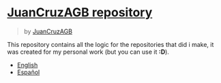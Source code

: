 # [JuanCruzAGB repository](https://www.npmjs.com/package/@juancruzagb/src)
> by [JuanCruzAGB](https://github.com/JuanCruzAGB)

This repository contains all the logic for the repositories that did i make, it was created for my personal work (but you can use it **:D**).

 - [English](https://github.com/JuanCruzAGB/JuanCruzAGB/blob/master/doc/en.md)
 - [Español](https://github.com/JuanCruzAGB/JuanCruzAGB/blob/master/doc/es.md)